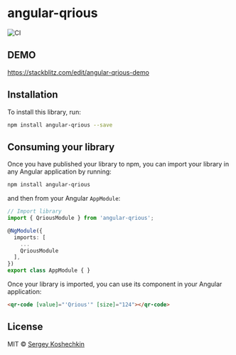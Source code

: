 # angular-qrious
![CI](https://github.com/FrankiePo/angular-qrious/workflows/CI/badge.svg?branch=master)

## DEMO

https://stackblitz.com/edit/angular-qrious-demo

## Installation

To install this library, run:

```bash
npm install angular-qrious --save
```

## Consuming your library

Once you have published your library to npm, you can import your library in any Angular application by running:

```bash
npm install angular-qrious
```

and then from your Angular `AppModule`:

```typescript
// Import library
import { QriousModule } from 'angular-qrious';

@NgModule({
  imports: [
    ...
    QriousModule
  ],
})
export class AppModule { }
```

Once your library is imported, you can use its component in your Angular application:

```html
<qr-code [value]="'Qrious'" [size]="124"></qr-code>
```

## License

MIT © [Sergey Koshechkin](mailto:serge.koshechkin@gmail.com)
